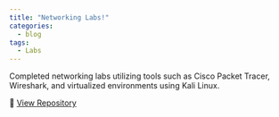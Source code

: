 ```yaml
---
title: "Networking Labs!"
categories:
  - blog
tags:
  - Labs
---
```


Completed networking labs utilizing tools such as Cisco Packet Tracer, Wireshark, and virtualized environments using Kali Linux.

🔗 [View Repository](https://github.com/tricia-ai/networking_labs.git)

